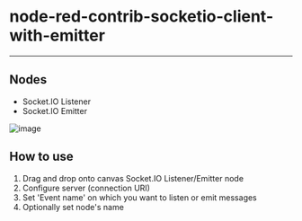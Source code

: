 # node-red-contrib-socketio-client-with-emitter
---

## Nodes

* Socket.IO Listener
* Socket.IO Emitter

![image](https://user-images.githubusercontent.com/26364406/68483655-4230a900-023c-11ea-9b3c-24a04bf87abb.png)

## How to use

1. Drag and drop onto canvas Socket.IO Listener/Emitter node
2. Configure server (connection URI)
3. Set 'Event name' on which you want to listen or emit messages
4. Optionally set node's name